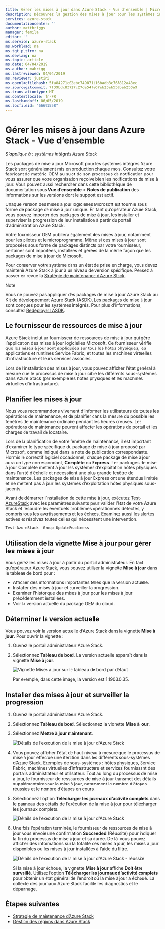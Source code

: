 ```yaml
---
title: Gérer les mises à jour dans Azure Stack - Vue d’ensemble | Microsoft Docs
description: Découvrez la gestion des mises à jour pour les systèmes intégrés Azure Stack.
services: azure-stack
documentationcenter: ''
author: mattbriggs
manager: femila
editor: ''
ms.service: azure-stack
ms.workload: na
ms.tgt_pltfrm: na
ms.devlang: na
ms.topic: article
ms.date: 04/04/2019
ms.author: mabrigg
ms.lastreviewed: 04/04/2019
ms.reviewer: justini
ms.openlocfilehash: 5fa84271c02ebc749871116badb3c767812a48ec
ms.sourcegitcommit: 7f39bdc83717c27de54fe67eb23eb55dbab258a9
ms.translationtype: HT
ms.contentlocale: fr-FR
ms.lasthandoff: 06/05/2019
ms.locfileid: "66691558"
---
```

# <a name="manage-updates-in-azure-stack-overview"></a>Gérer les mises à jour dans Azure Stack - Vue d’ensemble

*S’applique à : systèmes intégrés Azure Stack*

Les packages de mise à jour Microsoft pour les systèmes intégrés Azure Stack sont généralement mis en production chaque mois. Consultez votre fabricant de matériel OEM au sujet de son processus de notification pour vous assurer que votre organisation reçoive bien les notifications de mise à jour. Vous pouvez aussi rechercher dans cette bibliothèque de documentation sous **Vue d’ensemble** > **Notes de publication** des informations sur les versions dont le support est actif.

Chaque version des mises à jour logicielles Microsoft est fournie sous forme de package de mise à jour unique. En tant qu’opérateur Azure Stack, vous pouvez importer des packages de mise à jour, les installer et superviser la progression de leur installation à partir du portail d’administration Azure Stack.

Votre fournisseur OEM publiera également des mises à jour, notamment pour les pilotes et le microprogramme. Même si ces mises à jour sont proposées sous forme de packages distincts par votre fournisseur, certaines sont importées, installées et gérées de la même façon que les packages de mise à jour de Microsoft.

Pour conserver votre système dans un état de prise en charge, vous devez maintenir Azure Stack à jour à un niveau de version spécifique. Pensez à passer en revue la [Stratégie de maintenance d’Azure Stack](azure-stack-servicing-policy.md).

> [!NOTE]
> Vous ne pouvez pas appliquer des packages de mise à jour Azure Stack au Kit de développement Azure Stack (ASDK). Les packages de mise à jour sont conçues pour les systèmes intégrés. Pour plus d’informations, consultez [Redéployer l’ASDK](../asdk/asdk-redeploy.md).

## <a name="the-update-resource-provider"></a>Le fournisseur de ressources de mise à jour

Azure Stack inclut un fournisseur de ressources de mise à jour qui gère l’application des mises à jour logicielles Microsoft. Ce fournisseur vérifie que les mises à jour sont appliquées sur tous les hôtes physiques, les applications et runtimes Service Fabric, et toutes les machines virtuelles d’infrastructure et leurs services associés.

Lors de l’installation des mises à jour, vous pouvez afficher l’état général à mesure que le processus de mise à jour cible les différents sous-systèmes dans Azure Stack (par exemple les hôtes physiques et les machines virtuelles d’infrastructure).

## <a name="plan-for-updates"></a>Planifier les mises à jour

Nous vous recommandons vivement d’informer les utilisateurs de toutes les opérations de maintenance, et de planifier dans la mesure du possible les fenêtres de maintenance ordinaire pendant les heures creuses. Les opérations de maintenance peuvent affecter les opérations de portail et les charges de travail de locataire.

Lors de la planification de votre fenêtre de maintenance, il est important d’examiner le type spécifique du package de mise à jour proposé par Microsoft, comme indiqué dans la note de publication correspondante. Hormis le correctif logiciel occasionnel, chaque package de mise à jour aura un type correspondant, **Complète** ou **Express**. Les packages de mise à jour Complète mettent à jour les systèmes d’exploitation hôtes physiques dans l’unité d’échelle et nécessitent une plus grande fenêtre de maintenance. Les packages de mise à jour Express ont une étendue limitée et ne mettent pas à jour les systèmes d’exploitation hôtes physiques sous-jacents.

Avant de démarrer l’installation de cette mise à jour, exécutez [Test-AzureStack](azure-stack-diagnostic-test.md) avec les paramètres suivants pour valider l’état de votre Azure Stack et résoudre les éventuels problèmes opérationnels détectés, y compris tous les avertissements et les échecs. Examinez aussi les alertes actives et résolvez toutes celles qui nécessitent une intervention.  

```powershell
Test-AzureStack -Group UpdateReadiness
```

## <a name="using-the-update-tile-to-manage-updates"></a>Utilisation de la vignette Mise à jour pour gérer les mises à jour

Vous gérez les mises à jour à partir du portail administrateur. En tant qu’opérateur Azure Stack, vous pouvez utiliser la vignette **Mise à jour** dans le tableau de bord pour :

- Afficher des informations importantes telles que la version actuelle.
- Installer des mises à jour et surveiller la progression.
- Examiner l’historique des mises à jour pour les mises à jour précédemment installées.
- Voir la version actuelle du package OEM du cloud.

## <a name="determine-the-current-version"></a>Déterminer la version actuelle

Vous pouvez voir la version actuelle d’Azure Stack dans la vignette **Mise à jour**. Pour ouvrir la vignette :

1. Ouvrez le portail administrateur Azure Stack.
2. Sélectionnez **Tableau de bord**. La version actuelle apparaît dans la vignette **Mise à jour**.

    ![Vignette Mises à jour sur le tableau de bord par défaut](./media/azure-stack-updates/image1.png)

    Par exemple, dans cette image, la version est 1.1903.0.35.

## <a name="install-updates-and-monitor-progress"></a>Installer des mises à jour et surveiller la progression

1. Ouvrez le portail administrateur Azure Stack.
2. Sélectionnez **Tableau de bord**. Sélectionnez la vignette **Mise à jour**.
3. Sélectionnez **Mettre à jour maintenant**.

    ![Détails de l’exécution de la mise à jour d'Azure Stack](media/azure-stack-updates/azure-stack-update-button.png)

4. Vous pouvez afficher l’état de haut niveau à mesure que le processus de mise à jour effectue une itération dans les différents sous-systèmes d’Azure Stack. Exemples de sous-systèmes : hôtes physiques, Service Fabric, machines virtuelles d’infrastructure et services fournissant des portails administrateur et utilisateur. Tout au long du processus de mise à jour, le fournisseur de ressources de mise à jour transmet des détails supplémentaires sur la mise à jour, notamment le nombre d’étapes réussies et le nombre d’étapes en cours.

5. Sélectionnez l’option **Télécharger les journaux d’activité complets** dans le panneau des détails de l’exécution de la mise à jour pour télécharger les journaux complets.

    ![Détails de l’exécution de la mise à jour d'Azure Stack](media/azure-stack-updates/update-run-details.png)

6. Une fois l’opération terminée, le fournisseur de ressources de mise à jour vous envoie une confirmation **Succeeded** (Réussite) pour indiquer la fin du processus de mise à jour et sa durée. De là, vous pouvez afficher des informations sur la totalité des mises à jour, les mises à jour disponibles ou les mises à jour installées à l’aide du filtre.

    ![Détails de l’exécution de la mise à jour d'Azure Stack - réussite](media/azure-stack-updates/update-success.png)

   Si la mise à jour échoue, la vignette **Mise à jour** affiche **Doit être surveillé**. Utilisez l’option **Télécharger les journaux d’activité complets** pour obtenir un état général de l’endroit où la mise à jour a échoué. La collecte des journaux Azure Stack facilite les diagnostics et le dépannage.

## <a name="next-steps"></a>Étapes suivantes

- [Stratégie de maintenance d’Azure Stack](azure-stack-servicing-policy.md) 
- [Gestion des régions dans Azure Stack](azure-stack-region-management.md)
